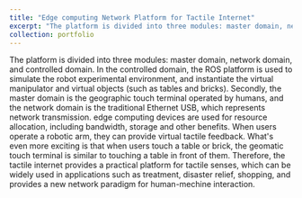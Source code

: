 ```yaml
---
title: "Edge computing Network Platform for Tactile Internet"
excerpt: "The platform is divided into three modules: master domain, network domain, and controlled domain. In the controlled domain, the ROS platform is used to simulate the robot experimental environment, and instantiate the virtual manipulator and virtual objects (such as tables and bricks). Secondly, the master domain is the geographic touch terminal operated by humans, and the network domain is the traditional Ethernet USB, which represents network transmission. edge computing devices are used for resource allocation, including bandwidth, storage and other benefits. When users operate a robotic arm, they can provide virtual tactile feedback. What's even more exciting is that when users touch a table or brick, the geomatic touch terminal is similar to touching a table in front of them. Therefore, the tactile internet provides a practical platform for tactile senses, which can be widely used in applications such as treatment, disaster relief, shopping, and provides a new network paradigm for human-mechine interaction.<br/><img src='/images/tactile_internet.png'>"
collection: portfolio
---
```

The platform is divided into three modules: master domain, network domain, and controlled domain. In the controlled domain, the ROS platform is used to simulate the robot experimental environment, and instantiate the virtual manipulator and virtual objects (such as tables and bricks). Secondly, the master domain is the geographic touch terminal operated by humans, and the network domain is the traditional Ethernet USB, which represents network transmission. edge computing devices are used for resource allocation, including bandwidth, storage and other benefits. When users operate a robotic arm, they can provide virtual tactile feedback. What's even more exciting is that when users touch a table or brick, the geomatic touch terminal is similar to touching a table in front of them. Therefore, the tactile internet provides a practical platform for tactile senses, which can be widely used in applications such as treatment, disaster relief, shopping, and provides a new network paradigm for human-mechine interaction.
